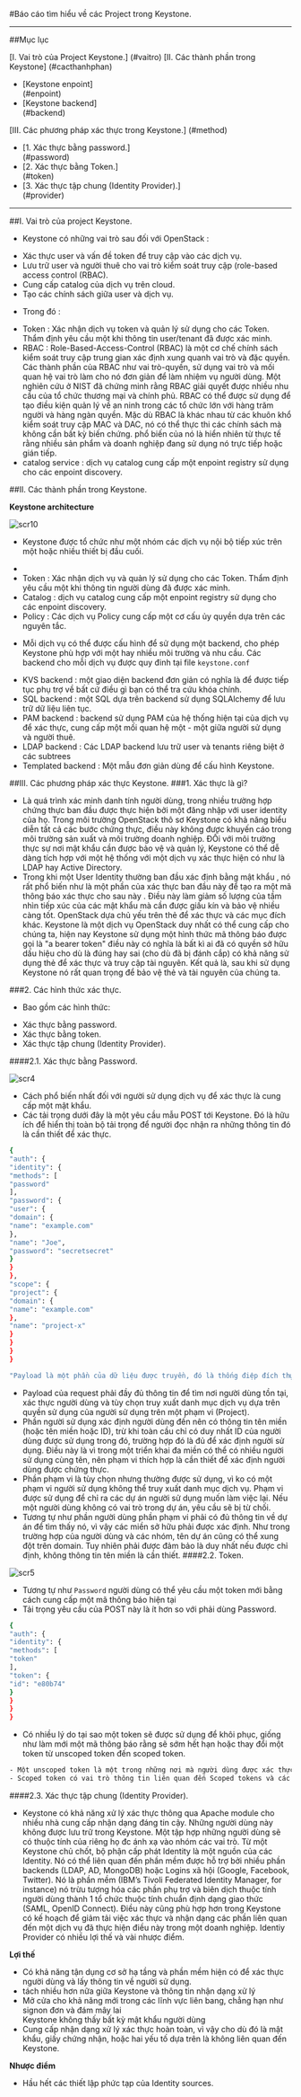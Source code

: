 #Báo cáo tìm hiểu về các Project trong Keystone.

****
##Mục lục

[I. Vai trò của Project Keystone.] (#vaitro)
[II. Các thành phần trong Keystone] (#cacthanhphan)
 <ul>
 <li>[Keystone enpoint]</li> (#enpoint)
 <li>[Keystone backend]</li> (#backend)
 </ul>
[III. Các phương pháp xác thực trong Keystone.] (#method)
 <ul>
 <li>[1. Xác thực bằng password.]</li> (#password)
 <li>[2. Xác thực bằng Token.]</li> (#token)
 <li>[3. Xác thực tập chung (Identity Provider).]</li> (#provider)
 </ul>

****

<a name="vaitro"></a>
##I. Vai trò của project Keystone.

- Keystone có những vai trò sau đối với OpenStack :
 <ul>
 <li>Xác thực user và vấn đề token để truy cập vào các dịch vụ.</li>
 <li>Lưu trữ user và người thuê cho  vai trò kiểm soát truy cập (role-based access control (RBAC).</li>
 <li>Cung cấp catalog của dịch vụ trên cloud.</li>
 <li>Tạo các chính sách giữa user và dịch vụ.</li>
 </ul>

- Trong đó : 
 <ul>
 <li>Token : Xác nhận dịch vụ token và quản lý sử dụng cho các Token. Thẩm định yêu cầu một khi thông tin user/tenant đã được xác minh.</li>
 <li>RBAC : Role-Based-Access-Control (RBAC) là một cơ chế chính sách kiểm soát truy cập trung gian xác định xung quanh vai trò và đặc quyền.  Các thành phần của RBAC như vai trò-quyền, sử dụng vai trò và mối quan hệ vai trò làm cho nó đơn giản để làm nhiệm vụ người dùng. Một nghiên cứu ở NIST đã chứng minh rằng RBAC giải quyết được nhiều nhu cầu của tổ chức thương mại và chính phủ. RBAC có thể được sử dụng để tạo điều kiện quản lý về an ninh trong các tổ chức lớn với hàng trăm người và hàng ngàn quyền. Mặc dù RBAC là khác nhau từ các khuôn khổ kiểm soát truy cập MAC và DAC, nó có thể thực thi các chính sách mà không cần bất kỳ biến chứng. phổ biến của nó là hiển nhiên từ thực tế rằng nhiều sản phẩm và doanh nghiệp đang sử dụng nó trực tiếp hoặc gián tiếp.</li>
 <li>catalog service : dịch vụ catalog cung cấp một enpoint registry sử dụng cho các enpoint discovery.</li>
 </ul>
<a name="cacthanhphan"></a>
##II. Các thành phần trong Keystone.

**Keystone architecture**

![scr10](http://i.imgur.com/i0cyZ06.png)

<a name="enpoint"></a>
- Keystone được tổ chức như một nhóm các dịch vụ nội bộ tiếp xúc trên một hoặc nhiều thiết bị đầu cuối.

 <ul>
  <li><Identity : các dịch vụ cung cấp xác thực xác nhận chứng chỉ và dữ liệu về người sử dụng, các tenant và role, cũng như bất kì matadata nào liên quan./li>
  <li>Token : Xác nhận dịch vụ và quản lý sử dụng cho các Token. Thẩm định yêu cầu một khi thông tin người dùng đã được xác minh.</li>
  <li>Catalog : dịch vụ catalog cung cấp một enpoint registry sử dụng cho các enpoint discovery. </li>
  <li>Policy : Các dịch vụ Policy cung cấp một cơ cấu ủy quyền dựa trên các nguyên tắc.</li>
  </ul>

<a name="backend"></a>
- Mỗi dịch vụ có thể được cấu hình để sử dụng một backend, cho phép Keystone phù hợp với một hay nhiều môi trường  và nhu cầu. Các backend cho mỗi dịch vụ được quy đinh tại file `keystone.conf`
 <ul>
 <li>KVS backend : một giao diện backend đơn giản có nghĩa là để được tiếp tục phụ trợ về bất cứ điều gì bạn có thể tra cứu khóa chính.</li>
 <li>SQL backend : một SQL dựa trên backend sử dụng SQLAlchemy để lưu trữ dữ liệu liên tục.</li>
 <li>PAM backend : backend sử dụng PAM của hệ thống hiện tại của dịch vụ để xác thực, cung cấp một mối quan hệ một - một giữa người sử dụng và người thuê.</li>
 <li>LDAP backend : Các LDAP backend lưu trữ user và
tenants riêng biệt ở các subtrees</li>
 <li>Templated backend : Một mẫu đơn giản dùng để cấu hình Keystone.</li>
 </ul> 


<a name="method"></a>
##III. Các phương pháp xác thực Keystone.
###1. Xác thực là gì?

- Là quá trình xác minh danh tính người dùng, trong nhiều trường hợp chứng thực ban đầu được thực hiện bởi một đăng nhập với user identity của họ. Trong môi trường OpenStack thô sơ Keystone có khả năng biểu diễn tất cả các bước chứng thực, điều này không được khuyến cáo trong môi trường sản xuất và môi trường doanh nghiệp. ĐỐi với môi trường thực sự nơi mật khẩu cần được bảo vệ và quản lý, Keystone có thể dễ dàng tích hợp với một hệ thống với một dịch vụ xác thực hiện có như là LDAP hay Active Directory.
- Trong khi một User Identity thường ban đầu xác định bằng mật khẩu , nó rất phổ biến như là một phần của xác thực ban đầu này để tạo ra một mã thông báo xác thực cho sau này . Điều này làm giảm số lượng của tầm nhìn tiếp xúc của các mật khẩu mà cần được giấu kín và bảo vệ nhiều càng tốt. OpenStack dựa chủ yếu trên thẻ để xác thực và các mục đích khác. Keystone là một dịch vụ OpenStack duy nhất có thể cung cấp cho chúng ta, hiện nay Keystone sử dụng một hình thức mã thông báo được gọi là "a bearer token" điều này có nghĩa là bất kì ai đã có quyền sở hữu dấu hiệu cho dù là đúng hay sai (cho dù đã bị đánh cắp) có khả năng sử dụng thẻ để xác thực và truy cập tài nguyên. Kết quả là, sau khi sử dụng Keystone nó rất quan trọng để bảo vệ thẻ và tài nguyên của chúng ta.

###2. Các hình thức xác thực.

- Bao gồm các hình thức:
 <ul>
 <li>Xác thực bằng password.</li>
 <li>Xác thực bằng token.</li>
 <li>Xác thực tập chung (Identity Provider).</li>
 </ul>
<a name="password"></a>
####2.1. Xác thực bằng Password.

![scr4](http://i.imgur.com/BNLN8Ln.png)

- Cách phổ biến nhất đối với người sử dụng dịch vụ để xác thực là cung cấp một mật khẩu.
- Các tải trọng dưới đây là một yêu cầu mẫu POST tới Keystone. Đó là hữu ích để hiển thị toàn bộ tải trọng để người đọc nhận ra những thông tin đó là cần thiết để xác thực.

```sh
{
"auth": {
"identity": {
"methods": [
"password"
],
"password": {
"user": {
"domain": {
"name": "example.com"
},
"name": "Joe",
"password": "secretsecret"
}
}
},
"scope": {
"project": {
"domain": {
"name": "example.com"
},
"name": "project-x"
}
}
}
}
```

```sh
"Payload là một phần của dữ liệu được truyền, đó là thống điệp đích thực. Payload không bao gồm các thông tin gửi đi với nó như tiêu đề hay metadata, đôi khi được gọi là dữ liệu trên không, gửi chỉ đề đủ điều kiện giao hàng Payload."
```

- Payload của request phải đầy đủ thông tin để tìm nơi người dùng tồn tại, xác thực người dùng và tùy chọn truy xuất danh mục dịch vụ dựa trên quyền sử dụng của người sử dụng trên một phạm vi (Project).
- Phần người sử dụng xác định người dùng đến nên có thông tin tên miền (hoặc tên miền hoặc ID), trừ khi toàn cầu chỉ có duy nhất ID của người dùng được sử dụng trong đó, trường hợp đó là đủ để xác định người sử dụng. Điều này là vì trong một triển khai đa miền có thể có nhiều người sử dụng cùng tên, nên phạm vi thích hợp là cần thiết để xác định người dùng được chứng thực.
- Phần phạm vi là tùy chọn nhưng thường được sử dụng, vì ko có một phạm vi người sử dụng không thể truy xuất danh mục dịch vụ. Phạm vi được sử dụng để chỉ ra các dự án người sử dụng muốn làm việc lại. Nếu một người dùng không có vai trò trong dự án, yêu cầu sẽ bị từ chối.
- Tương tự như phần người dùng phần phạm vi phải có đủ thông tin về dự án để tìm thấy nó, vì vậy các miền sở hữu phải được xác định. Như trong trường hợp của người dùng và các nhóm, tên dự án cũng có thể xung đột trên domain. Tuy nhiên phải được đảm bảo là duy nhất nếu được chỉ định, không thông tin tên miền là cần thiết.
<a name="token"></a>
####2.2. Token.

![scr5](http://i.imgur.com/6LpW9Db.png)

- Tương tự như `Password` người dùng có thể yêu cầu một token mới bằng cách cung cấp một mã thông báo hiện tại 
- Tải trọng yêu cầu của POST này là ít hơn so với phải dùng Password.

```sh
{
"auth": {
"identity": {
"methods": [
"token"
],
"token": {
"id": "e80b74"
}
}
}
}
```

- Có nhiều lý do tại sao một token sẽ được sử dụng để khôi phục, giống như làm mới một mã thông báo rằng sẽ sớm hết hạn hoặc thay đổi một token từ unscoped token đến scoped token.

```sh
- Một unscoped token là một trong những nơi mà người dùng được xác thực nhưng không phải là cho một Project cụ thể hoặc domain. Đây là loại token hữu ích cho việc truy vấn như là xác định những gì dự án một người dùng có quyền truy cập vào. Một dấu hiệu chỉnh phạm vi được xảy ra khi người dùng được xác thực cho một dự án hay một domain cụ thể.
- Scoped token có vai trò thông tin liên quan đến Scoped tokens và các loại token được sử dụng bởi OpenStack service để xác định những loại hoạt động được phép.
```
<a name="provider"></a>
####2.3. Xác thực tập chung (Identity Provider).

- Keystone có khả năng xử lý xác thực thông qua
Apache module cho nhiều nhà cung cấp nhận dạng đáng tin cậy. Những người dùng này không được lưu trữ trong
Keystone. Một tập hợp những người dùng sẽ có thuộc tính của riêng họ đc ánh xạ vào nhóm các vai trò. Từ một Keystone chủ chốt, bộ phận cấp phát Identity là một nguồn của các Identity. Nó có thể liên quan đến phần mềm được hỗ trợ bởi nhiều phần backends (LDAP, AD, MongoDB) hoặc Logins xã hội (Google, Facebook, Twitter). Nó là phần mềm (IBM’s Tivoli Federated Identity Manager, for instance) nó trừu tượng hóa các phần phụ trợ và biên dịch thuộc tính người dùng thành 1 tổ chức thuộc tính chuẩn định dạng giao thức (SAML, OpenID Connect).  Điều này cũng phù hợp hơn trong Keystone có kế hoạch để giảm tải việc xác thực và nhận dạng các phần liên quan đến một dịch vụ đã thực hiện điều này trong một doanh nghiệp. Identiy Provider có nhiều lợi thế và vài nhược điểm.

**Lợi thế**

 <ul>
 <li>Có khả năng tận dụng cơ sở hạ tầng và phần mềm hiện có để xác thực người dùng và
lấy thông tin về người sử dụng.</li>
 <li>tách nhiều hơn nữa giữa Keystone và thông tin nhận dạng xử lý</li>
 <li>Mở cửa cho khả năng mới trong các lĩnh vực liên bang, chẳng hạn như signon đơn và đám mây lai</li>
 </li>Keystone không thấy bất kỳ mật khẩu người dùng</li>
 <li>Cung cấp nhận dạng xử lý xác thực hoàn toàn, vì vậy cho dù đó là mật khẩu, giấy chứng nhận, hoặc hai yếu tố dựa trên là không liên quan đến Keystone.</li>
 </ul>

**Nhược điểm**

 <ul>
 <li>Hầu hết các thiết lập phức tạp của Identity sources.</li>
 </ul>
